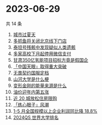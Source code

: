 # 2023-06-29

共 14 条

<!-- BEGIN ZHIHUSEARCH -->
<!-- 最后更新时间 Thu Jun 29 2023 18:14:00 GMT+0800 (China Standard Time) -->
1. [城市过夏天](https://www.zhihu.com/search?q=城市过夏天)
1. [多抓鱼将关闭北京线下门店](https://www.zhihu.com/search?q=多抓鱼将关闭北京线下门店)
1. [泰坦号残骸中发现疑似人类遗骸](https://www.zhihu.com/search?q=泰坦号残骸中发现疑似人类遗骸)
1. [多家高校下月起停用微信支付](https://www.zhihu.com/search?q=多家高校下月起停用微信支付)
1. [甘肃350亿氢能项目招标方竟是假国企](https://www.zhihu.com/search?q=甘肃350亿氢能项目招标方竟是假国企)
1. [「中国天眼」取得重大突破](https://www.zhihu.com/search?q=「中国天眼」取得重大突破)
1. [无畏契约国服定档](https://www.zhihu.com/search?q=无畏契约国服定档)
1. [山河大学是什么梗](https://www.zhihu.com/search?q=山河大学是什么梗)
1. [变形金刚的能量来源是什么](https://www.zhihu.com/search?q=变形金刚的能量来源是什么)
1. [ 油价迎年内第五涨](https://www.zhihu.com/search?q=%20油价迎年内第五涨)
1. [近 20 城放松住房限购](https://www.zhihu.com/search?q=近%2020%20城放松住房限购)
1. [「练心眼子」风潮](https://www.zhihu.com/search?q=「练心眼子」风潮)
1. [1-5 月全国规模以上企业利润同比降 18.8%](https://www.zhihu.com/search?q=1-5%20月全国规模以上企业利润同比降%2018.8%)
1. [2024QS 世界大学排名](https://www.zhihu.com/search?q=2024QS%20世界大学排名)
<!-- END ZHIHUSEARCH -->
